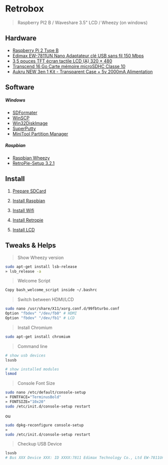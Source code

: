 # Retrobox
> Raspberry PI2 B / Waveshare 3.5" LCD / Wheezy (on windows)

## Hardware

- [Raspberry Pi 2 Type B](http://www.amazon.fr/dp/B00T2U7R7I)
- [Edimax EW-7811UN Nano Adaptateur clé USB sans fil 150 Mbps](http://www.amazon.fr/dp/B003MTTJOY)
- [3,5 pouces TFT écran tactile LCD (A) 320 * 480](http://www.amazon.fr/dp/B00SKOPWC4)
- [Transcend 16 Go Carte mémoire microSDHC Classe 10](http://www.amazon.fr/dp/B00APCMMEK)
- [Aukru NEW 3en 1 Kit - Transparent Case + 5v 2000mA Alimentation](http://www.amazon.fr/dp/B00UCSO9G6)

## Software

##### Windows

- [SDFormater](https://www.sdcard.org/downloads/formatter_4/)
- [WinSCP](https://winscp.net/eng/docs/lang:fr)
- [Win32DiskImage](http://sourceforge.net/projects/win32diskimager/)
- [SuperPutty](https://github.com/jimradford/superputty)
- [MiniTool Partition Manager](http://www.partitionwizard.com)

##### Raspbian

- [Raspbian Wheezy](https://www.raspberrypi.org/downloads/raspbian/)
- [RetroPie-Setup 3.2.1](https://github.com/RetroPie/RetroPie-Setup/archive/3.2.1.tar.gz)

## Install

1. [Prepare SDCard](./retrobox/01-prepare_sdcard.md)
2. [Install Raspbian](./retrobox/01-install_raspbian.md)
3. [Install Wifi](./retrobox/04-install_wifi.md)
4. [Install Retropie](./retrobox/03-install_retropie.md)

3. [Install LCD](./retrobox/02-config_lcd.md)


## Tweaks & Helps

> Show Wheezy version

```bash
sudo apt-get install lsb-release
» lsb_release -a
```

> Welcome Script

```bash
Copy bash_welcome_script inside ~/.bashrc
```

> Switch between HDMI/LCD

```bash
sudo nano /usr/share/X11/xorg.conf.d/99fbturbo.conf
Option "fbdev" "/dev/fb0" # HDMI
Option "fbdev" "/dev/fb1" # LCD
```

> Install Chromium

```bash
sudo apt-get install chromium
```

> Command line

```bash
# show usb devices
lsusb

# show installed modules
lsmod
```

> Console Font Size

```bash
sudo nano /etc/default/console-setup
» FONTFACE="TerminusBold"
» FONTSIZE="10x20"
sudo /etc/init.d/console-setup restart
```

ou 

```bash
sudo dpkg-reconfigure console-setup
»
sudo /etc/init.d/console-setup restart
```

> Checkup USB Device

```bash
lsusb
# Bus XXX Device XXX: ID XXXX:7811 Edimax Technology Co., Ltd EW-7811Un 802.11n Wireless Adapter [Realtek RTL8188CUS]
```
